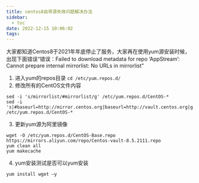 ```yaml
---
title: centos8自带源失效问题解决办法
sidebar:
  - toc
date: 2022-12-15 10:06:02
tags: 
---
```

大家都知道Centos8于2021年年底停止了服务，大家再在使用yum源安装时候，出现下面错误“错误：Failed to download metadata for repo ‘AppStream’: Cannot prepare internal mirrorlist: No URLs in mirrorlist”

1. 进入yum的repos目录
```cd /etc/yum.repos.d/```
2. 修改所有的CentOS文件内容
```
sed -i 's/mirrorlist/#mirrorlist/g' /etc/yum.repos.d/CentOS-*
sed -i 's|#baseurl=http://mirror.centos.org|baseurl=http://vault.centos.org|g' /etc/yum.repos.d/CentOS-*
```
3. 更新yum源为阿里镜像
```
wget -O /etc/yum.repos.d/CentOS-Base.repo https://mirrors.aliyun.com/repo/Centos-vault-8.5.2111.repo
yum clean all
yum makecache
```
4. yum安装测试是否可以yum安装
```
yum install wget –y
```